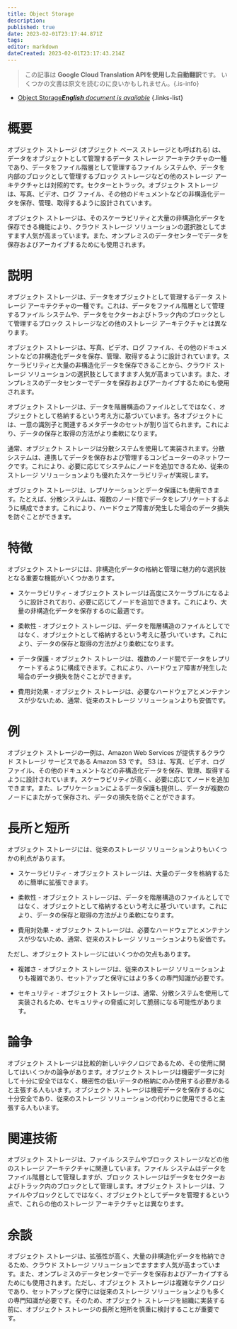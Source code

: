 ```yaml
---
title: Object Storage
description: 
published: true
date: 2023-02-01T23:17:44.871Z
tags: 
editor: markdown
dateCreated: 2023-02-01T23:17:43.214Z
---
```


> この記事は **Google Cloud Translation APIを使用した自動翻訳**です。
いくつかの文書は原文を読むのに良いかもしれません。{.is-info}



- [Object Storage***English** document is available*](/en/Knowledge-base/Dictionary/object-storage)
{.links-list}


# 概要
オブジェクト ストレージ (オブジェクト ベース ストレージとも呼ばれる) は、データをオブジェクトとして管理するデータ ストレージ アーキテクチャの一種であり、データをファイル階層として管理するファイル システムや、データを内部のブロックとして管理するブロック ストレージなどの他のストレージ アーキテクチャとは対照的です。セクターとトラック。オブジェクト ストレージは、写真、ビデオ、ログ ファイル、その他のドキュメントなどの非構造化データを保存、管理、取得するように設計されています。

オブジェクト ストレージは、そのスケーラビリティと大量の非構造化データを保存できる機能により、クラウド ストレージ ソリューションの選択肢としてますます人気が高まっています。また、オンプレミスのデータセンターでデータを保存およびアーカイブするためにも使用されます。

# 説明
オブジェクト ストレージは、データをオブジェクトとして管理するデータ ストレージ アーキテクチャの一種です。これは、データをファイル階層として管理するファイル システムや、データをセクターおよびトラック内のブロックとして管理するブロック ストレージなどの他のストレージ アーキテクチャとは異なります。

オブジェクト ストレージは、写真、ビデオ、ログ ファイル、その他のドキュメントなどの非構造化データを保存、管理、取得するように設計されています。スケーラビリティと大量の非構造化データを保存できることから、クラウド ストレージ ソリューションの選択肢としてますます人気が高まっています。また、オンプレミスのデータセンターでデータを保存およびアーカイブするためにも使用されます。

オブジェクト ストレージは、データを階層構造のファイルとしてではなく、オブジェクトとして格納するという考え方に基づいています。各オブジェクトには、一意の識別子と関連するメタデータのセットが割り当てられます。これにより、データの保存と取得の方法がより柔軟になります。

通常、オブジェクト ストレージは分散システムを使用して実装されます。分散システムは、連携してデータを保存および管理するコンピューターのネットワークです。これにより、必要に応じてシステムにノードを追加できるため、従来のストレージ ソリューションよりも優れたスケーラビリティが実現します。

オブジェクト ストレージは、レプリケーションとデータ保護にも使用できます。たとえば、分散システムは、複数のノード間でデータをレプリケートするように構成できます。これにより、ハードウェア障害が発生した場合のデータ損失を防ぐことができます。

# 特徴
オブジェクト ストレージには、非構造化データの格納と管理に魅力的な選択肢となる重要な機能がいくつかあります。

* スケーラビリティ - オブジェクト ストレージは高度にスケーラブルになるように設計されており、必要に応じてノードを追加できます。これにより、大量の非構造化データを保存するのに最適です。

* 柔軟性 - オブジェクト ストレージは、データを階層構造のファイルとしてではなく、オブジェクトとして格納するという考えに基づいています。これにより、データの保存と取得の方法がより柔軟になります。

* データ保護 - オブジェクト ストレージは、複数のノード間でデータをレプリケートするように構成できます。これにより、ハードウェア障害が発生した場合のデータ損失を防ぐことができます。

* 費用対効果 - オブジェクト ストレージは、必要なハードウェアとメンテナンスが少ないため、通常、従来のストレージ ソリューションよりも安価です。

# 例
オブジェクト ストレージの一例は、Amazon Web Services が提供するクラウド ストレージ サービスである Amazon S3 です。 S3 は、写真、ビデオ、ログ ファイル、その他のドキュメントなどの非構造化データを保存、管理、取得するように設計されています。スケーラビリティが高く、必要に応じてノードを追加できます。また、レプリケーションによるデータ保護も提供し、データが複数のノードにまたがって保存され、データの損失を防ぐことができます。

# 長所と短所
オブジェクト ストレージには、従来のストレージ ソリューションよりもいくつかの利点があります。

* スケーラビリティ - オブジェクト ストレージは、大量のデータを格納するために簡単に拡張できます。

* 柔軟性 - オブジェクト ストレージは、データを階層構造のファイルとしてではなく、オブジェクトとして格納するという考えに基づいています。これにより、データの保存と取得の方法がより柔軟になります。

* 費用対効果 - オブジェクト ストレージは、必要なハードウェアとメンテナンスが少ないため、通常、従来のストレージ ソリューションよりも安価です。

ただし、オブジェクト ストレージにはいくつかの欠点もあります。

* 複雑さ - オブジェクト ストレージは、従来のストレージ ソリューションよりも複雑であり、セットアップと保守にはより多くの専門知識が必要です。

* セキュリティ - オブジェクト ストレージは、通常、分散システムを使用して実装されるため、セキュリティの脅威に対して脆弱になる可能性があります。

# 論争
オブジェクト ストレージは比較的新しいテクノロジであるため、その使用に関してはいくつかの論争があります。オブジェクト ストレージは機密データに対して十分に安全ではなく、機密性の低いデータの格納にのみ使用する必要があると主張する人もいます。オブジェクト ストレージは機密データを保存するのに十分安全であり、従来のストレージ ソリューションの代わりに使用できると主張する人もいます。

# 関連技術
オブジェクト ストレージは、ファイル システムやブロック ストレージなどの他のストレージ アーキテクチャに関連しています。ファイル システムはデータをファイル階層として管理しますが、ブロック ストレージはデータをセクターおよびトラック内のブロックとして管理します。オブジェクト ストレージは、ファイルやブロックとしてではなく、オブジェクトとしてデータを管理するという点で、これらの他のストレージ アーキテクチャとは異なります。

# 余談
オブジェクト ストレージは、拡張性が高く、大量の非構造化データを格納できるため、クラウド ストレージ ソリューションでますます人気が高まっています。また、オンプレミスのデータセンターでデータを保存およびアーカイブするためにも使用されます。ただし、オブジェクト ストレージは複雑なテクノロジであり、セットアップと保守には従来のストレージ ソリューションよりも多くの専門知識が必要です。そのため、オブジェクト ストレージを組織に実装する前に、オブジェクト ストレージの長所と短所を慎重に検討することが重要です。